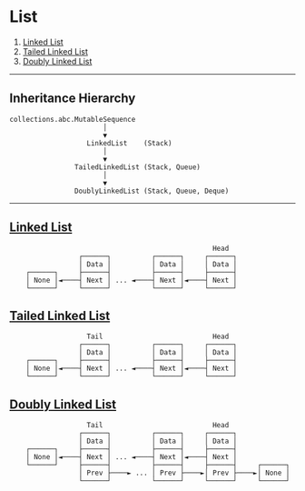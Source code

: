 # List
1. [Linked List](1_LinkedList.md)<br>
2. [Tailed Linked List](2_TailedLinkedList.md)<br>
3. [Doubly Linked List](3_DoublyLinkedList.md)<br>
---
## Inheritance Hierarchy
```
collections.abc.MutableSequence
                       │
                       ▼
                   LinkedList    (Stack)
                       │     
                       ▼
                TailedLinkedList (Stack, Queue)
                       │
                       ▼
                DoublyLinkedList (Stack, Queue, Deque)
```
---
## [Linked List](1_LinkedList.md)
```
                                                  Head
                 ┌──────┐          ┌──────┐     ┌──────┐
                 │ Data │          │ Data │     │ Data │
    ┌──────┐     ├──────┤          ├──────┤     ├──────┤
    │ None │◄────┤ Next │ ... ◄────┤ Next │◄────┤ Next │
    └──────┘     └──────┘          └──────┘     └──────┘
```
## [Tailed Linked List](2_TailedLinkedList.md)
```
                   Tail                           Head
                 ┌──────┐          ┌──────┐     ┌──────┐
                 │ Data │          │ Data │     │ Data │
    ┌──────┐     ├──────┤          ├──────┤     ├──────┤
    │ None │◄────┤ Next │ ... ◄────┤ Next │◄────┤ Next │
    └──────┘     └──────┘          └──────┘     └──────┘
```
## [Doubly Linked List](3_DoublyLinkedList.md)
```
                   Tail                           Head
                 ┌──────┐          ┌──────┐     ┌──────┐
                 │ Data │          │ Data │     │ Data │
    ┌──────┐     ├──────┤          ├──────┤     ├──────┤
    │ None │◄────┤ Next │ ... ◄────┤ Next │◄────┤ Next │
    └──────┘     ├──────┤          ├──────┤     ├──────┤     ┌──────┐
                 │ Prev ├────► ... │ Prev ├────►│ Prev ├────►│ None │
                 └──────┘          └──────┘     └──────┘     └──────┘
```






